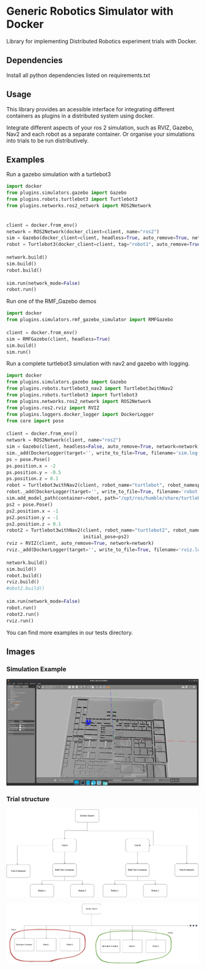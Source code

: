 # Generic Robotics Simulator with Docker

Library for implementing Distributed Robotics experiment trials with Docker.

## Dependencies

Install all python dependencies listed on requirements.txt

## Usage

This library provides an acessible interface for integrating different containers as plugins in a distributed system using docker.

Integrate different aspects of your ros 2 simulation, such as RVIZ, Gazebo, Nav2 and each robot as a separate container.
    Or organise your simulations into trials to be run distributively.

## Examples

Run a gazebo simulation with a turtlebot3

```python
import docker
from plugins.simulators.gazebo import Gazebo
from plugins.robots.turtlebot3 import Turtlebot3
from plugins.networks.ros2_network import ROS2Network


client = docker.from_env()
network = ROS2Network(docker_client=client, name="ros2")
sim = Gazebo(docker_client=client, headless=True, auto_remove=True, network=network)
robot = Turtlebot3(docker_client=client, tag="robot1", auto_remove=True, network=network)

network.build()
sim.build()
robot.build()

sim.run(network_mode=False)
robot.run()
```

Run one of the RMF_Gazebo demos

```python
import docker
from plugins.simulators.rmf_gazebo_simulator import RMFGazebo

client = docker.from_env()
sim = RMFGazebo(client, headless=True)
sim.build()
sim.run()
```

Run a complete turtlebot3 simulation with nav2 and gazebo with logging.

```python
import docker
from plugins.simulators.gazebo import Gazebo
from plugins.robots.turtlebot3_nav2 import Turtlebot3withNav2
from plugins.robots.turtlebot3 import Turtlebot3
from plugins.networks.ros2_network import ROS2Network
from plugins.ros2.rviz import RVIZ
from plugins.loggers.docker_logger import DockerLogger
from core import pose

client = docker.from_env()
network = ROS2Network(client, name="ros2")
sim = Gazebo(client, headless=False, auto_remove=True, network=network, path_to_world="/opt/ros/humble/share/turtlebot3_gazebo/worlds/turtlebot3_world.world")
sim._add(DockerLogger(target='', write_to_file=True, filename='sim.log', timeout=300))
ps = pose.Pose()
ps.position.x = -2
ps.position.y = -0.5
ps.position.z = 0.1
robot = Turtlebot3withNav2(client, robot_name="turtlebot", robot_namespace="turtlebot", auto_remove=True, network=network, initial_pose=ps)
robot._add(DockerLogger(target='', write_to_file=True, filename='robot.log', timeout=300))
sim.add_model_path(container=robot, path="/opt/ros/humble/share/turtlebot3_gazebo")
ps2 = pose.Pose()
ps2.position.x = -1
ps2.position.y = -1
ps2.position.z = 0.1
robot2 = Turtlebot3withNav2(client, robot_name="turtlebot2", robot_namespace="turtlebot2", container_name="turtlebot2", auto_remove=True, network=network,
                            initial_pose=ps2)
rviz = RVIZ(client, auto_remove=True, network=network)
rviz._add(DockerLogger(target='', write_to_file=True, filename='rviz.log', timeout=300))

network.build()
sim.build()
robot.build()
rviz.build()
#obot2.build()

sim.run(network_mode=False)
robot.run()
robot2.run()
rviz.run()
```

You can find more examples in our tests directory.

## Images

### Simulation Example
![hospital map](imgs/hospital_map.png) 

### Trial structure
![plugins](imgs/plugin.drawio.png)

![trials](imgs/sim.drawio.png)